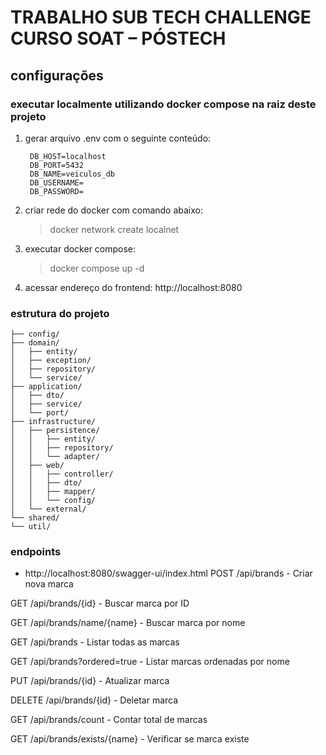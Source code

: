 # TRABALHO SUB TECH CHALLENGE CURSO SOAT – PÓSTECH

## configurações
### executar localmente utilizando docker compose na raiz deste projeto

1. gerar arquivo .env com o seguinte conteúdo:
   ```env
    DB_HOST=localhost
    DB_PORT=5432
    DB_NAME=veiculos_db
    DB_USERNAME=
    DB_PASSWORD=
   ```

2. criar rede do docker com comando abaixo:
   > docker network create localnet
   
3. executar docker compose:
   > docker compose up -d

4. acessar endereço do frontend: http://localhost:8080



### estrutura do projeto
```
├── config/   
├── domain/   
│   ├── entity/   
│   ├── exception/   
│   ├── repository/  
│   └── service/   
├── application/   
│   ├── dto/   
│   ├── service/   
│   └── port/   
├── infrastructure/   
│   ├── persistence/   
│   │   ├── entity/   
│   │   ├── repository/   
│   │   └── adapter/   
│   ├── web/   
│   │   ├── controller/   
│   │   ├── dto/
│   │   ├── mapper/      
│   │   └── config/   
│   └── external/   
└── shared/   
└── util/   
```


### endpoints 
- http://localhost:8080/swagger-ui/index.html
POST /api/brands - Criar nova marca

GET /api/brands/{id} - Buscar marca por ID

GET /api/brands/name/{name} - Buscar marca por nome

GET /api/brands - Listar todas as marcas

GET /api/brands?ordered=true - Listar marcas ordenadas por nome

PUT /api/brands/{id} - Atualizar marca

DELETE /api/brands/{id} - Deletar marca

GET /api/brands/count - Contar total de marcas

GET /api/brands/exists/{name} - Verificar se marca existe